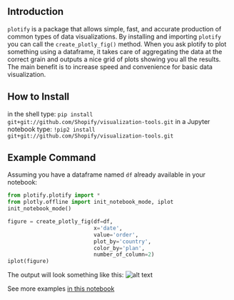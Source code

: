 ## Introduction
`plotify` is a package that allows simple, fast, and accurate production of common types of data visualizations.
By installing and importing `plotify` you can call the `create_plotly_fig()` method. 
When you ask plotify to plot something using a dataframe, it takes care of aggregating the data at the correct grain
and outputs a nice grid of plots showing you all the results.
The main benefit is to increase speed and convenience for basic data visualization.

## How to Install
in the shell type: `pip install git+git://github.com/Shopify/visualization-tools.git`
in a Jupyter notebook type: `!pip2 install git+git://github.com/Shopify/visualization-tools.git`

## Example Command
Assuming you have a dataframe named `df` already available in your notebook:
```python
from plotify.plotify import *
from plotly.offline import init_notebook_mode, iplot
init_notebook_mode()

figure = create_plotly_fig(df=df, 
                           x='date', 
                           value='order', 
                           plot_by='country',
                           color_by='plan', 
                           number_of_column=2)
iplot(figure)
```
The output will look something like this:
![alt text](https://github.com/Shopify/visualization-tools/blob/master/plots_example.png "examples plots")

See more examples [in this notebook](https://github.com/Shopify/visualization-tools/blob/master/plotify/example/plotify_example.ipynb)
